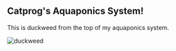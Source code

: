 ## Catprog's Aquaponics System!

This is duckweed from the top of my aquaponics system.

![duckweed](/projects/_posts/P8140169.JPG)


